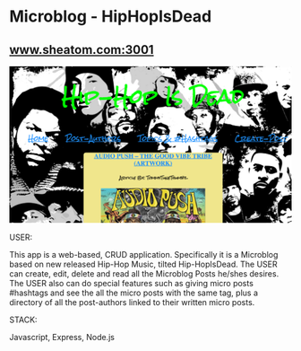 # Microblog - HipHopIsDead
## www.sheatom.com:3001

![alt tag](public/hiphopcopy.png)

USER:

This app is a web-based, CRUD application. Specifically it is a Microblog based on new released Hip-Hop Music, tilted Hip-HopIsDead. The USER can create, edit, delete and read all the Microblog Posts he/shes desires. The USER also can do special features such as giving micro posts #hashtags and see the all the micro posts with the same tag, plus a directory of all the post-authors linked to their written micro posts.

STACK:

Javascript, Express, Node.js 